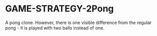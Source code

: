 # GAME-STRATEGY-2Pong
A pong clone. However, there is one visible difference from the regular pong - it is played with two balls instead of one.
